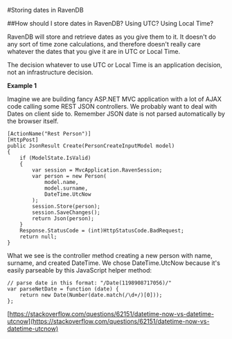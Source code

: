 #Storing dates in RavenDB

##How should I store dates in RavenDB? Using UTC? Using Local Time?

RavenDB will store and retrieve dates as you give them to it. It doesn't do any sort of time zone calculations, and therefore doesn't really care whatever the dates that you give it are in UTC or Local Time.

The decision whatever to use UTC or Local Time is an application decision, not an infrastructure decision.

**Example 1**

Imagine we are building fancy ASP.NET MVC application with a lot of AJAX code calling some REST JSON controllers. We probably want to deal with Dates on client side to. Remember JSON date is not parsed automatically by the browser itself.

    [ActionName("Rest Person")]
    [HttpPost]
    public JsonResult Create(PersonCreateInputModel model)
    {
    	if (ModelState.IsValid)
    	{
    		var session = MvcApplication.RavenSession;
    		var person = new Person(
    			model.name,
    			model.surname,
    			DateTime.UtcNow
    		);
    		session.Store(person);
    		session.SaveChanges();
    		return Json(person);
    	}
    	Response.StatusCode = (int)HttpStatusCode.BadRequest;
    	return null;
    }

What we see is the controller method creating a new person with name, surname, and created DateTime. We chose DateTime.UtcNow because it's easily parseable by this JavaScript helper method:

    // parse date in this format: "/Date(1198908717056)/"
    var parseNetDate = function (date) {
    	return new Date(Number(date.match(/\d+/)[0]));
    };

[https://stackoverflow.com/questions/62151/datetime-now-vs-datetime-utcnow](https://stackoverflow.com/questions/62151/datetime-now-vs-datetime-utcnow)
